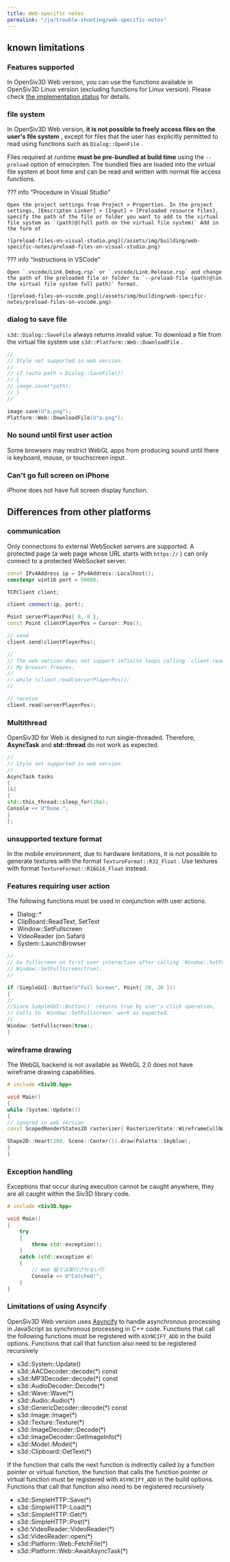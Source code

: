 ```yaml
---
title: Web-specific notes
permalink: "/ja/trouble-shooting/web-specific-notes"
---
```


## known limitations

### Features supported

In OpenSiv3D Web version, you can use the functions available in OpenSiv3D Linux version (excluding functions for Linux version). Please check [the implementation status](/status) for details.

### file system

In OpenSiv3D Web version, **it is not possible to freely access files on the user's file system** , except for files that the user has explicitly permitted to read using functions such as `Dialog::OpenFile` .

Files required at runtime <strong>must be pre-bundled at build time</strong> using the <code>--preload</code> option of emscirpten. The bundled files are loaded into the virtual file system at boot time and can be read and written with normal file access functions.

??? info "Procedure in Visual Studio"

```
Open the project settings from Project > Properties. In the project settings, [Emscripten Linker] > [Input] > [Preloaded resource files], specify the path of the file or folder you want to add to the virtual file system as `(path)@(full path on the virtual file system)` Add in the form of

![preload-files-on-visual-studio.png](/assets/img/building/web-specific-notes/preload-files-on-visual-studio.png)
```

??? info "Instructions in VSCode"

```
Open `.vscode/Link.Debug.rsp` or `.vscode/Link.Release.rsp` and change the path of the preloaded file or folder to `--preload-file (path)@(on the virtual file system full path)` format.

![preload-files-on-vscode.png](/assets/img/building/web-specific-notes/preload-files-on-vscode.png)
```

### dialog to save file

`s3d::Dialog::SaveFile` always returns invalid value. To download a file from the virtual file system use `s3d::Platform::Web::DownloadFile` .

```cpp
//
// Style not supported in web version
//
// if (auto path = Dialog::SaveFile())
// {
// image.save(*path);
// }
//

image.save(U"a.png");
Platform::Web::DownloadFile(U"a.png");
```

### No sound until first user action

Some browsers may restrict WebGL apps from producing sound until there is keyboard, mouse, or touchscreen input.

### Can't go full screen on iPhone

iPhone does not have full screen display function.

## Differences from other platforms

### communication

Only connections to external WebSocket servers are supported. A protected page (a web page whose URL starts with `https://` ) can only connect to a protected WebSocket server.

<!-- TODO: asyncify allows busy loop -->

```cpp
const IPv4Address ip = IPv4Address::Localhost();
constexpr uint16 port = 50000;

TCPClient client;

client.connect(ip, port);

Point serverPlayerPos{ 0, 0 };
const Point clientPlayerPos = Cursor::Pos();

// send
client.send(clientPlayerPos);

//
// The web version does not support infinite loops calling `client.read`.
// My browser freezes.
//
// while (client.read(serverPlayerPos));
//

// receive
client.read(serverPlayerPos);
```

### Multithread

OpenSiv3D for Web is designed to run single-threaded. Therefore, **AsyncTask** and **std::thread** do not work as expected.

```cpp
//
// Style not supported in web version
//
AsyncTask tasks
{
[&]
{
std::this_thread::sleep_for(10s);
Console << U"Done.";
}
};
```

### unsupported texture format

In the mobile environment, due to hardware limitations, it is not possible to generate textures with the format `TextureFormat::R32_Float` . Use textures with format `TextureFormat::R16G16_Float` instead.

### Features requiring user action

The following functions must be used in conjunction with user actions.

- Dialog::*
- ClipBoard::ReadText, SetText
- Window::SetFullscreen
- VideoReader (on Safari)
- System::LaunchBrowser

```cpp
//
// Go fullscreen on first user interaction after calling `Window::SetFullscreen`.
// Window::SetFullscreen(true);
//

if (SimpleGUI::Button(U"Full Screen", Point{ 20, 20 }))
{
//
//Since SimpleGUI::Button()` returns true by user's click operation,
// Calls to `Window::SetFullscreen` work as expected.
//
Window::SetFullscreen(true);
}
```

### wireframe drawing

The WebGL backend is not available as WebGL 2.0 does not have wireframe drawing capabilities.

```cpp
# include <Siv3D.hpp>

void Main()
{
while (System::Update())
{
// ignored in web version
const ScopedRenderStates2D rasterizer{ RasterizerState::WireframeCullNone };

Shape2D::Heart(200, Scene::Center()).draw(Palette::Skyblue);
}
}
```

### Exception handling

Exceptions that occur during execution cannot be caught anywhere, they are all caught within the Siv3D library code.

```cpp
# include <Siv3D.hpp>

void Main()
{
    try
    {
        throw std::exception();
    }
    catch (std::exception e)
    {
        // Web 版では実行されない行
        Console << U"Catched!";
    }
}
```

### Limitations of using Asyncify

OpenSiv3D Web version uses [Asyncify](https://emscripten.org/docs/porting/asyncify.html) to handle asynchronous processing in JavaScript as synchronous processing in C++ code. Functions that call the following functions must be registered with `ASYNCIFY_ADD` in the build options. Functions that call that function also need to be registered recursively

- s3d::System::Update()
- s3d::AACDecoder::decode(*) const
- s3d::MP3Decoder::decode(*) const
- s3d::AudioDecoder::Decode(*)
- s3d::Wave::Wave(*)
- s3d::Audio::Audio(*)
- s3d::GenericDecoder::decode(*) const
- s3d::Image::Image(*)
- s3d::Texture::Texture(*)
- s3d::ImageDecoder::Decode(*)
- s3d::ImageDecoder::GetImageInfo(*)
- s3d::Model::Model(*)
- s3d::Clipboard::GetText(*)

If the function that calls the next function is indirectly called by a function pointer or virtual function, the function that calls the function pointer or virtual function must be registered with `ASYNCIFY_ADD` in the build options. Functions that call that function also need to be registered recursively

- s3d::SimpleHTTP::Save(*)
- s3d::SimpleHTTP::Load(*)
- s3d::SimpleHTTP::Get(*)
- s3d::SimpleHTTP::Post(*)
- s3d::VideoReader::VideoReader(*)
- s3d::VideoReader::open(*)
- s3d::Platform::Web::FetchFile(*)
- s3d::Platform::Web::AwaitAsyncTask(*)
